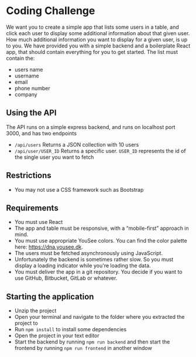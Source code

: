 ﻿# Coding Challenge
We want you to create a simple app that lists some users in a table, and click each user to display some additional information about that given user. How much additional information you want to display for a given user, is up to you.
We have provided you with a simple backend and a boilerplate React app, that should contain everything for you to get started. The list must contain the:

- users name
- username
- email
- phone number 
- company

## Using the API
The API runs on a simple express backend, and runs on localhost port 3000, and has two endpoints

* `/api/users`
 Returns a JSON collection with 10 users
* `/api/user/USER_ID`
 Returns a specific user. `USER_ID` represents the id of the single user you want to fetch

## Restrictions
* You may not use a CSS framework such as Bootstrap

## Requirements
* You must use React
* The app and table must be responsive, with a “mobile-first” approach in mind.
* You must use appropriate YouSee colors. You can find the color palette here: https://dna.yousee.dk.
* The users must be fetched asynchronously using JavaScript.
* Unfortunately the backend is sometimes rather slow. So you must display a loading indicator while you're loading the data.
* You must deliver the app in a git repository. You decide if you want to use GitHub, Bitbucket, GitLab or whatever. 

## Starting the application
* Unzip the project
* Open your terminal and navigate to the folder where you extracted the project to
* Run `npm install` to install some dependencies
* Open the project in your text editor
* Start the backend by running `npm run backend` and then start the frontend by running `npm run frontend` in another window